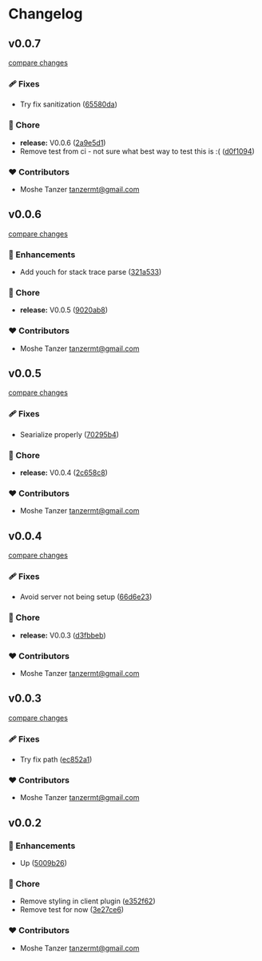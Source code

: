 # Changelog


## v0.0.7

[compare changes](https://github.com/moshetanzer/nuxt-browser-to-server-logs/compare/v0.0.6...v0.0.7)

### 🩹 Fixes

- Try fix sanitization ([65580da](https://github.com/moshetanzer/nuxt-browser-to-server-logs/commit/65580da))

### 🏡 Chore

- **release:** V0.0.6 ([2a9e5d1](https://github.com/moshetanzer/nuxt-browser-to-server-logs/commit/2a9e5d1))
- Remove test from ci - not sure what best way to test this is :( ([d0f1094](https://github.com/moshetanzer/nuxt-browser-to-server-logs/commit/d0f1094))

### ❤️ Contributors

- Moshe Tanzer <tanzermt@gmail.com>

## v0.0.6

[compare changes](https://github.com/moshetanzer/nuxt-browser-to-server-logs/compare/v0.0.5...v0.0.6)

### 🚀 Enhancements

- Add youch for stack trace parse ([321a533](https://github.com/moshetanzer/nuxt-browser-to-server-logs/commit/321a533))

### 🏡 Chore

- **release:** V0.0.5 ([9020ab8](https://github.com/moshetanzer/nuxt-browser-to-server-logs/commit/9020ab8))

### ❤️ Contributors

- Moshe Tanzer <tanzermt@gmail.com>

## v0.0.5

[compare changes](https://github.com/moshetanzer/nuxt-browser-to-server-logs/compare/v0.0.4...v0.0.5)

### 🩹 Fixes

- Searialize properly ([70295b4](https://github.com/moshetanzer/nuxt-browser-to-server-logs/commit/70295b4))

### 🏡 Chore

- **release:** V0.0.4 ([2c658c8](https://github.com/moshetanzer/nuxt-browser-to-server-logs/commit/2c658c8))

### ❤️ Contributors

- Moshe Tanzer <tanzermt@gmail.com>

## v0.0.4

[compare changes](https://github.com/moshetanzer/nuxt-browser-to-server-logs/compare/v0.0.3...v0.0.4)

### 🩹 Fixes

- Avoid server not being setup ([66d6e23](https://github.com/moshetanzer/nuxt-browser-to-server-logs/commit/66d6e23))

### 🏡 Chore

- **release:** V0.0.3 ([d3fbbeb](https://github.com/moshetanzer/nuxt-browser-to-server-logs/commit/d3fbbeb))

### ❤️ Contributors

- Moshe Tanzer <tanzermt@gmail.com>

## v0.0.3

[compare changes](https://github.com/moshetanzer/nuxt-browser-to-server-logs/compare/v0.0.2...v0.0.3)

### 🩹 Fixes

- Try fix path ([ec852a1](https://github.com/moshetanzer/nuxt-browser-to-server-logs/commit/ec852a1))

### ❤️ Contributors

- Moshe Tanzer <tanzermt@gmail.com>

## v0.0.2


### 🚀 Enhancements

- Up ([5009b26](https://github.com/moshetanzer/nuxt-browser-to-server-logs/commit/5009b26))

### 🏡 Chore

- Remove styling in client plugin ([e352f62](https://github.com/moshetanzer/nuxt-browser-to-server-logs/commit/e352f62))
- Remove test for now ([3e27ce6](https://github.com/moshetanzer/nuxt-browser-to-server-logs/commit/3e27ce6))

### ❤️ Contributors

- Moshe Tanzer <tanzermt@gmail.com>

